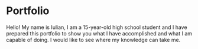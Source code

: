 # Portfolio
Hello! My name is Iulian, I am a 15-year-old high school student and I have prepared this portfolio to show you what I have accomplished and what I am capable of doing. I would like to see where my knowledge can take me.
